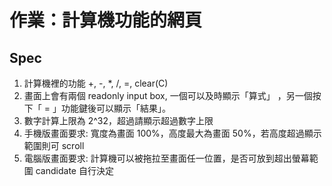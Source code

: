 # 作業：計算機功能的網頁

## Spec

1. 計算機裡的功能 +, -, \*, /, =, clear(C)
2. 畫面上會有兩個 readonly input box, 一個可以及時顯示「算式」 ，另一個按下「 = 」功能鍵後可以顯示「結果」。
3. 數字計算上限為 2^32，超過請顯示超過數字上限
4. 手機版畫面要求: 寬度為畫面 100%，高度最大為畫面 50%，若高度超過顯示範圍則可 scroll
5. 電腦版畫面要求: 計算機可以被拖拉至畫面任一位置，是否可放到超出螢幕範圍 candidate 自行決定
